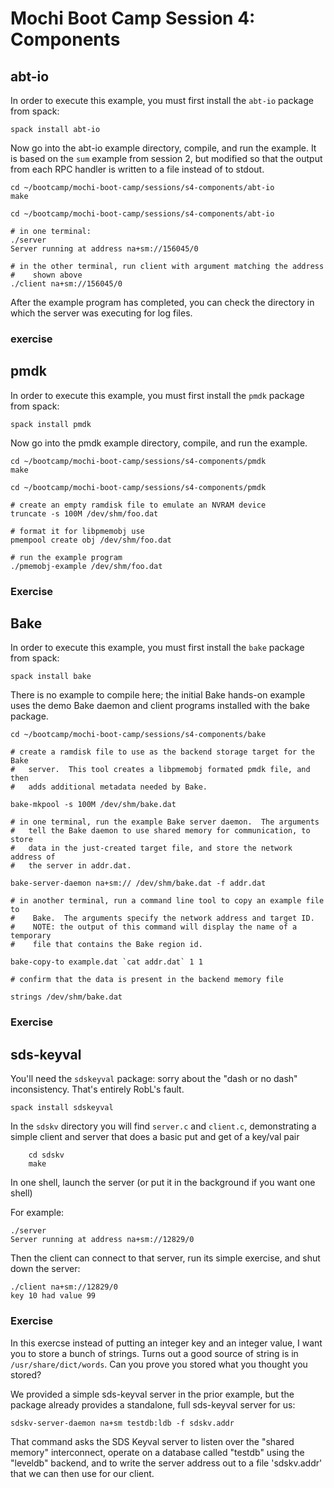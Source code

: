 # Mochi Boot Camp Session 4: Components

## abt-io

In order to execute this example, you must first install the `abt-io`
package from spack:

```
spack install abt-io
```

Now go into the abt-io example directory, compile, and run the example.  It
is based on the `sum` example from session 2, but modified so that the
output from each RPC handler is written to a file instead of to stdout.

```
cd ~/bootcamp/mochi-boot-camp/sessions/s4-components/abt-io
make
```

```
cd ~/bootcamp/mochi-boot-camp/sessions/s4-components/abt-io

# in one terminal:
./server
Server running at address na+sm://156045/0

# in the other terminal, run client with argument matching the address
#    shown above
./client na+sm://156045/0
```

After the example program has completed, you can check the directory in
which the server was executing for log files.

### exercise

## pmdk

In order to execute this example, you must first install the `pmdk`
package from spack:

```
spack install pmdk
```

Now go into the pmdk example directory, compile, and run the example.

```
cd ~/bootcamp/mochi-boot-camp/sessions/s4-components/pmdk
make
```

```
cd ~/bootcamp/mochi-boot-camp/sessions/s4-components/pmdk

# create an empty ramdisk file to emulate an NVRAM device
truncate -s 100M /dev/shm/foo.dat

# format it for libpmemobj use
pmempool create obj /dev/shm/foo.dat

# run the example program
./pmemobj-example /dev/shm/foo.dat

```
### Exercise

## Bake

In order to execute this example, you must first install the `bake`
package from spack:

```
spack install bake
```

There is no example to compile here; the initial Bake hands-on example uses
the demo Bake daemon and client programs installed with the bake package.


```
cd ~/bootcamp/mochi-boot-camp/sessions/s4-components/bake

# create a ramdisk file to use as the backend storage target for the Bake
#   server.  This tool creates a libpmemobj formated pmdk file, and then
#   adds additional metadata needed by Bake.

bake-mkpool -s 100M /dev/shm/bake.dat

# in one terminal, run the example Bake server daemon.  The arguments
#   tell the Bake daemon to use shared memory for communication, to store
#   data in the just-created target file, and store the network address of
#   the server in addr.dat.

bake-server-daemon na+sm:// /dev/shm/bake.dat -f addr.dat

# in another terminal, run a command line tool to copy an example file to
#    Bake.  The arguments specify the network address and target ID.
#    NOTE: the output of this command will display the name of a temporary
#    file that contains the Bake region id.

bake-copy-to example.dat `cat addr.dat` 1 1

# confirm that the data is present in the backend memory file

strings /dev/shm/bake.dat

```

### Exercise


## sds-keyval

You'll need the `sdskeyval` package: sorry about the "dash or no dash"
inconsistency.  That's entirely RobL's fault.

```
spack install sdskeyval
```

In the `sdskv` directory you will find `server.c` and `client.c`, demonstrating
a simple client and server that does a basic put and get of a key/val pair

```
    cd sdskv
    make
```

In one shell, launch the server (or put it in the background if you want one shell)

For example:
```
./server
Server running at address na+sm://12829/0
```

Then the client can connect to that server, run its simple exercise, and shut down the server:

```
./client na+sm://12829/0
key 10 had value 99
```

### Exercise

In this exercse instead of putting an integer key and an integer value, I
want you to store a bunch of strings.  Turns out a good source of string is in
`/usr/share/dict/words`.  Can you prove you stored what you thought you stored?

We provided a simple sds-keyval server in the prior example, but the package
already provides a standalone, full  sds-keyval server for us:

```
sdskv-server-daemon na+sm testdb:ldb -f sdskv.addr
```

That command asks the SDS Keyval server to listen over the "shared memory"
interconnect, operate on a database called "testdb" using the "leveldb"
backend, and to write the server address out to a file 'sdskv.addr' that we can
then use for our client.

